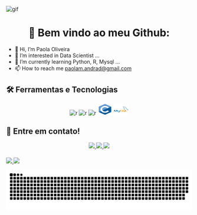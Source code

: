 ![gif](https://user-images.githubusercontent.com/70382532/138322189-2db8df52-9dcb-40a0-88a8-c365466bd33d.gif)

<h1 align="center"> 🚀 Bem vindo ao meu Github: </h1>
 
- 👋 Hi, I’m Paola Oliveira
- 👀 I’m interested in Data Scientist ...
- 🌱 I’m currently learning Python, R, Mysql ...
- 📫 How to reach me paolam.andrad@gmail.com 
 
<!---
paolandrad/paolandrad is a ✨ special ✨ repository because its `README.md` (this file) appears on your GitHub profile.
You can click the Preview link to take a look at your changes.
--->

## 🛠 Ferramentas e Tecnologias
<div align="center">
<img src="https://cdn.jsdelivr.net/gh/devicons/devicon/icons/python/python-original-wordmark.svg" alt="r" width="40" height="30"/>
<img src="https://cdn.jsdelivr.net/gh/devicons/devicon/icons/r/r-original.svg" alt="r" width="40" height="30" />
<img src="https://cdn.jsdelivr.net/gh/devicons/devicon/icons/jupyter/jupyter-original-wordmark.svg" alt="r" width="40" height="30"/>  
<img src="https://raw.githubusercontent.com/devicons/devicon/master/icons/c/c-original.svg" alt="c" width="40" height="30"/> </ a>  
<img src="https://raw.githubusercontent.com/devicons/devicon/master/icons/mysql/mysql-original-wordmark.svg" alt="mysql" width="40" height="30"/> </a> </p>
</div>

## 💬 Entre em contato!
<div align="center">
<a href = "mailto: paola.oliveiraandr@gmail.com">
   <img src="https://img.shields.io/badge/-Gmail-%23EA4335?style=for-the-badge&logo=gmail&logoColor=white " target="_blank">
</a> 
<a href="https://www.linkedin.com/in/paola-oliveira-">
  <img src="https://img.shields.io/badge/LinkedIn-0077B5?style=for-the-badge&logo=linkedin&logoColor=white"/>
</a>
<a href="https://www.instagram.com/paolandrad/" target="_blank">
  <img src="https://img.shields.io/badge/Instagram-FF0080?style=for-the-badge&logo=instagram&logoColor=white"/>
</a>
 
###
   
<div align="center" style="display: flex">
  <a href="https://github.com/paolaandr">
  <img height="150em" src="https://github-readme-stats.vercel.app/api?username=paolaandr&show_icons=true&theme=cobalt&include_all_commits=true&count_private=true"/>
  <img height="150em" src="https://github-readme-stats.vercel.app/api/top-langs/?username=paolaandr&layout=compact&langs_count=16&theme=cobalt"/>
</div>

          
![Snake animation](https://github.com/paolandrad/paolandrad/blob/output/github-contribution-grid-snake.svg)
